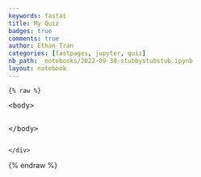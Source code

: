 ```yaml
---
keywords: fastai
title: My Quiz
badges: true
comments: true
author: Ethan Tran
categories: [fastpages, jupyter, quiz]
nb_path: _notebooks/2022-09-30-stubbystubstub.ipynb
layout: notebook
---
```


<!--
#################################################
### THIS FILE WAS AUTOGENERATED! DO NOT EDIT! ###
#################################################
# file to edit: _notebooks/2022-09-30-stubbystubstub.ipynb
-->

<div class="container" id="notebook-container">
        
    {% raw %}
    
<div class="cell border-box-sizing code_cell rendered">
<div class="input">

<div class="inner_cell">
    <div class="input_area">
<div class=" highlight hl-python"><pre><span></span><span class="o">&lt;</span><span class="n">body</span><span class="o">&gt;</span>
    
<span class="o">&lt;/</span><span class="n">body</span><span class="o">&gt;</span>
</pre></div>

    </div>
</div>
</div>

</div>
    {% endraw %}

</div>
 

